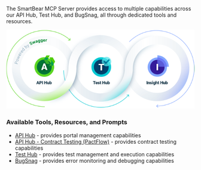 The SmartBear MCP Server provides access to multiple capabilities across our API Hub, Test Hub, and BugSnag, all through dedicated tools and resources.

![hubs.png](./images/embedded/hubs.png)

### Available Tools, Resources, and Prompts

-   [API Hub](https://developer.smartbear.com/smartbear-mcp/docs/api-hub-integration) - provides portal management capabilities
-   [API Hub - Contract Testing (PactFlow)](https://developer.smartbear.com/smartbear-mcp/docs/contract-testing-with-pactflow) - provides contract testing capabilities
-   [Test Hub](https://developer.smartbear.com/smartbear-mcp/docs/test-hub-integration) - provides test management and execution capabilities
-   [BugSnag](https://developer.smartbear.com/smartbear-mcp/docs/bugsnag-integration) - provides error monitoring and debugging capabilities

